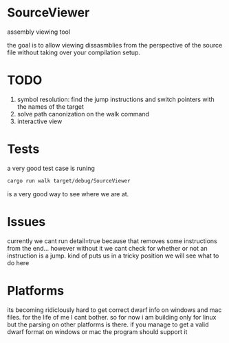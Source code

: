 # SourceViewer
assembly viewing tool

the goal is to allow viewing dissasmblies from the perspective of the source file without taking over your compilation setup.

# TODO 
1. symbol resolution: find the jump instructions and switch pointers with the names of the target
2. solve path canonization on the walk command
3. interactive view

# Tests
a very good test case is runing 
```bash
cargo run walk target/debug/SourceViewer
```

is a very good way to see where we are at.

# Issues
currently we cant run detail=true because that removes some instructions from the end...
however without it we cant check for whether or not an instruction is a jump.
kind of puts us in a tricky position we will see what to do here

# Platforms
its becoming ridiclously hard to get correct dwarf info on windows and mac files.
for the life of me I cant bother. so for now i am building only for linux but the parsing on other platforms is there.
if you manage to get a valid dwarf format on windows or mac the program should support it

